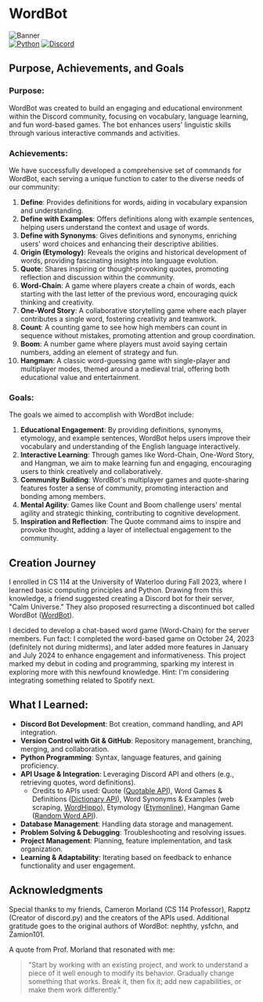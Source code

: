 # WordBot
![Banner](https://media.discordapp.net/attachments/865310876319612935/1239481704012582914/New_Project.png?ex=66922eca&is=6690dd4a&hm=1d46a8b09b4c08ced964e9b54ec276af7d7678fddc02990de95256c8ba1991ff&=&format=webp&quality=lossless)
<br>
[![Python](https://img.shields.io/badge/python-3670A0?style=for-the-badge&logo=python&logoColor=ffdd54)](https://github.com/Rapptz/discord.py)
[![Discord](https://img.shields.io/badge/Discord-%235865F2.svg?style=for-the-badge&logo=discord&logoColor=white)](https://discord.gg/cAz4tN4fgS)

## Purpose, Achievements, and Goals

### Purpose:
WordBot was created to build an engaging and educational environment within the Discord community, focusing on vocabulary, language learning, and fun word-based games. The bot enhances users' linguistic skills through various interactive commands and activities.

### Achievements:
We have successfully developed a comprehensive set of commands for WordBot, each serving a unique function to cater to the diverse needs of our community:

1. **Define**: Provides definitions for words, aiding in vocabulary expansion and understanding.
2. **Define with Examples**: Offers definitions along with example sentences, helping users understand the context and usage of words.
3. **Define with Synonyms**: Gives definitions and synonyms, enriching users' word choices and enhancing their descriptive abilities.
4. **Origin (Etymology)**: Reveals the origins and historical development of words, providing fascinating insights into language evolution.
5. **Quote**: Shares inspiring or thought-provoking quotes, promoting reflection and discussion within the community.
6. **Word-Chain**: A game where players create a chain of words, each starting with the last letter of the previous word, encouraging quick thinking and creativity.
7. **One-Word Story**: A collaborative storytelling game where each player contributes a single word, fostering creativity and teamwork.
8. **Count**: A counting game to see how high members can count in sequence without mistakes, promoting attention and group coordination.
9. **Boom**: A number game where players must avoid saying certain numbers, adding an element of strategy and fun.
10. **Hangman**: A classic word-guessing game with single-player and multiplayer modes, themed around a medieval trial, offering both educational value and entertainment.

### Goals:
The goals we aimed to accomplish with WordBot include:

1. **Educational Engagement**: By providing definitions, synonyms, etymology, and example sentences, WordBot helps users improve their vocabulary and understanding of the English language interactively.
2. **Interactive Learning**: Through games like Word-Chain, One-Word Story, and Hangman, we aim to make learning fun and engaging, encouraging users to think creatively and collaboratively.
3. **Community Building**: WordBot's multiplayer games and quote-sharing features foster a sense of community, promoting interaction and bonding among members.
4. **Mental Agility**: Games like Count and Boom challenge users' mental agility and strategic thinking, contributing to cognitive development.
5. **Inspiration and Reflection**: The Quote command aims to inspire and provoke thought, adding a layer of intellectual engagement to the community.

## Creation Journey

I enrolled in CS 114 at the University of Waterloo during Fall 2023, where I learned basic computing principles and Python. Drawing from this knowledge, a friend suggested creating a Discord bot for their server, "Calm Universe." They also proposed resurrecting a discontinued bot called WordBot ([WordBot](https://top.gg/bot/708327119851356251)).

I decided to develop a chat-based word game (Word-Chain) for the server members. Fun fact: I completed the word-based game on October 24, 2023 (definitely not during midterms), and later added more features in January and July 2024 to enhance engagement and informativeness. This project marked my debut in coding and programming, sparking my interest in exploring more with this newfound knowledge. Hint: I'm considering integrating something related to Spotify next.

## What I Learned:

- **Discord Bot Development**: Bot creation, command handling, and API integration.
- **Version Control with Git & GitHub**: Repository management, branching, merging, and collaboration.
- **Python Programming**: Syntax, language features, and gaining proficiency.
- **API Usage & Integration**: Leveraging Discord API and others (e.g., retrieving quotes, word definitions).
  - Credits to APIs used: Quote ([Quotable API](https://api.quotable.io/)), Word Games & Definitions ([Dictionary API](https://dictionaryapi.dev)), Word Synonyms & Examples (web scraping, [WordHippo](https://www.wordhippo.com)), Etymology ([Etymonline](https://www.etymonline.com)), Hangman Game ([Random Word API](https://random-word-api.vercel.app)).
- **Database Management**: Handling data storage and management.
- **Problem Solving & Debugging**: Troubleshooting and resolving issues.
- **Project Management**: Planning, feature implementation, and task organization.
- **Learning & Adaptability**: Iterating based on feedback to enhance functionality and user engagement.

## Acknowledgments

Special thanks to my friends, Cameron Morland (CS 114 Professor), Rapptz (Creator of discord.py) and the creators of the APIs used. Additional gratitude goes to the original authors of WordBot: nephthy, ysfchn, and Zamion101.

A quote from Prof. Morland that resonated with me: 
> "Start by working with an existing project, and work to understand a piece of it well enough to modify its behavior.
>  Gradually change something that works. Break it, then fix it; add new capabilities, or make them work differently."
